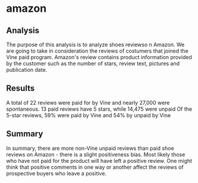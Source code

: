 # amazon

## Analysis

The purpose of this analysis is to analyze shoes reviewso n Amazon. We are going to take in consideration the reviews of costumers that joined the Vine paid program.
Amazon's review contains product information provided by the customer such as the number of stars, review text, pictures and publication date.

## Results
A total of 22 reviews were paid for by Vine and nearly 27,000 were spontaneous.
13 paid reviews have 5 stars, while 14,475 were unpaid
Of the 5-star reviews, 59% were paid by Vine and 54% by unpaid by Vine

## Summary

In summary, there are more non-Vine unpaid reviews than paid shoe reviews on Amazon - there is a slight positiveness bias. Most likely those who have not paid for the product will have left a positive review.
One might think that positive comments in one way or another affect the reviews of prospective buyers who leave a positive. 
